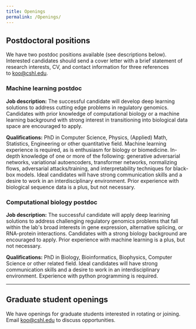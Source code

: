 ```yaml
---
title: Openings
permalink: /Openings/
---
```

## Postdoctoral positions

We have two postdoc positions available (see descriptions below). Interested candidates should send a cover letter with a brief statement of research interests, CV, and contact information for three references to koo@cshl.edu. 


### Machine learning postdoc 

<b>Job description:</b> The successful candidate will develop deep learning solutions to address cutting edge problems in regulatory genomics. Candidates with prior knowledge of computational biology or a machine learning background with strong interest in transitioning into biological data space are encouraged to apply.  


<b>Qualifications:</b> PhD in Computer Science, Physics, (Applied) Math, Statistics, Engineering or other quantitative field. Machine learning experience is required, as is enthusiasm for biology or biomedicine. In-depth knowledge of one or more of the following: generative adversarial networks, variational autoencoders, transformer networks, normalizing flows, adversarial attacks/training, and interpretability techniques for black-box models. Ideal candidates will have strong communication skills and a desire to work in an interdisciplinary environment. Prior experience with biological sequence data is a plus, but not necessary.


### Computational biology postdoc


<b>Job description:</b> The successful candidate will apply deep learining solutions to address challenging regulatory genomics problems that fall within the lab's broad interests in gene expression, alternative splicing, or RNA-protein interactions. Candidates with a strong biology background are encouraged to apply. Prior experience with machine learning is a plus, but not necessary. 

<b>Qualifications:</b> PhD in Biology, Bioinformatics, Biophysics, Computer Science or other related field. Ideal candidates will have strong communication skills and a desire to work in an interdisciplinary environment. Experience with python programming is required.
<br>

<hr>


## Graduate student openings

We have openings for graduate students interested in rotating or joining. Email koo@cshl.edu to discuss opportunities.

<br>
<br>
<br>
<br>
<br>
<br>


